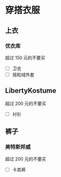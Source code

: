 # 穿搭衣服

## 上衣

### 优衣库

超过 $150$ 元的不要买

- [ ] 卫衣
- [ ] 摇粒绒外套

## LibertyKostume

超过 $200$ 元的不要买

- [ ] 衬衫

## 裤子

### 美特斯邦威

超过 $200$ 元的不要买

- [ ] 卡其裤

